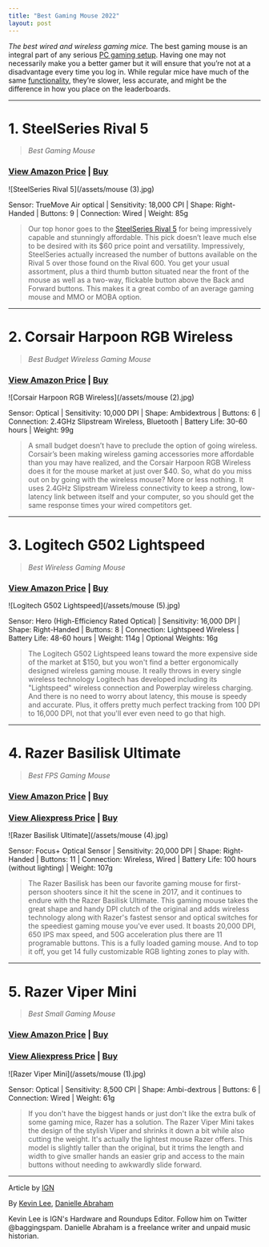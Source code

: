 ```yaml
---
title: "Best Gaming Mouse 2022"
layout: post
---
```


_The best wired and wireless gaming mice._ The best gaming mouse is an integral part of any serious [PC gaming setup](). Having one may not necessarily make you a better gamer but it will ensure that you’re not at a disadvantage every time you log in. While regular mice have much of the same [functionality](), they’re slower, less accurate, and might be the difference in how you place on the leaderboards.



---

# 1. SteelSeries Rival 5

> _Best Gaming Mouse_

### [View Amazon Price](https://amzn.to/3RaqFJp) | [Buy](https://amzn.to/3RaqFJp)

![SteelSeries Rival 5](/assets/mouse (3).jpg)

Sensor: TrueMove Air optical | Sensitivity: 18,000 CPI | Shape: Right-Handed | Buttons: 9 | Connection: Wired | Weight: 85g

> Our top honor goes to the [SteelSeries Rival 5](https://amzn.to/3RaqFJp) for being impressively capable and stunningly affordable. This pick doesn’t leave much else to be desired with its $60 price point and versatility. Impressively, SteelSeries actually increased the number of buttons available on the Rival 5 over those found on the Rival 600. You get your usual assortment, plus a third thumb button situated near the front of the mouse as well as a two-way, flickable button above the Back and Forward buttons. This makes it a great combo of an average gaming mouse and MMO or MOBA option.

---

# 2. Corsair Harpoon RGB Wireless

> _Best Budget Wireless Gaming Mouse_

### [View Amazon Price](https://amzn.to/3OFJQJ7) | [Buy](https://amzn.to/3OFJQJ7)

![Corsair Harpoon RGB Wireless](/assets/mouse (2).jpg)

Sensor: Optical | Sensitivity: 10,000 DPI | Shape: Ambidextrous | Buttons: 6 | Connection: 2.4GHz Slipstream Wireless, Bluetooth | Battery Life: 30-60 hours | Weight: 99g

> A small budget doesn’t have to preclude the option of going wireless. Corsair’s been making wireless gaming accessories more affordable than you may have realized, and the Corsair Harpoon RGB Wireless does it for the mouse market at just over $40. So, what do you miss out on by going with the wireless mouse? More or less nothing. It uses 2.4GHz Slipstream Wireless connectivity to keep a strong, low-latency link between itself and your computer, so you should get the same response times your wired competitors get.

---

# 3. Logitech G502 Lightspeed

> _Best Wireless Gaming Mouse_

### [View Amazon Price](https://amzn.to/3yhI9dV) | [Buy](https://amzn.to/3yhI9dV)

![Logitech G502 Lightspeed](/assets/mouse (5).jpg)

Sensor: Hero (High-Efficiency Rated Optical) | Sensitivity: 16,000 DPI | Shape: Right-Handed | Buttons: 8 | Connection: Lightspeed Wireless | Battery Life: 48-60 hours | Weight: 114g | Optional Weights: 16g

> The Logitech G502 Lightspeed leans toward the more expensive side of the market at $150, but you won't find a better ergonomically designed wireless gaming mouse. It really throws in every single wireless technology Logitech has developed including its "Lightspeed" wireless connection and Powerplay wireless charging. And there is no need to worry about latency, this mouse is speedy and accurate. Plus, it offers pretty much perfect tracking from 100 DPI to 16,000 DPI, not that you'll ever even need to go that high. 

---

# 4. Razer Basilisk Ultimate

> _Best FPS Gaming Mouse_

### [View Amazon Price](https://amzn.to/3yBQAlV) | [Buy](https://amzn.to/3yBQAlV)

### [View Aliexpress Price](https://s.click.aliexpress.com/e/_DliqHSf) | [Buy](https://s.click.aliexpress.com/e/_DliqHSf)

![Razer Basilisk Ultimate](/assets/mouse (4).jpg)

Sensor: Focus+ Optical Sensor | Sensitivity: 20,000 DPI | Shape: Right-Handed | Buttons: 11 | Connection: Wireless, Wired | Battery Life: 100 hours (without lighting) | Weight: 107g

> The Razer Basilisk has been our favorite gaming mouse for first-person shooters since it hit the scene in 2017, and it continues to endure with the Razer Basilisk Ultimate. This gaming mouse takes the great shape and handy DPI clutch of the original and adds wireless technology along with Razer's fastest sensor and optical switches for the speediest gaming mouse you've ever used. It boasts 20,000 DPI, 650 IPS max speed, and 50G acceleration plus there are 11 programable buttons. This is a fully loaded gaming mouse. And to top it off, you get 14 fully customizable RGB lighting zones to play with.

---

# 5. Razer Viper Mini

> _Best Small Gaming Mouse_

### [View Amazon Price](https://amzn.to/3AurwyJ) | [Buy](https://amzn.to/3AurwyJ)

### [View Aliexpress Price](https://s.click.aliexpress.com/e/_DD36DXv) | [Buy](https://s.click.aliexpress.com/e/_DD36DXv)

![Razer Viper Mini](/assets/mouse (1).jpg)

Sensor: Optical | Sensitivity: 8,500 CPI | Shape: Ambi-dextrous | Buttons: 6 | Connection: Wired | Weight: 61g

> If you don't have the biggest hands or just don't like the extra bulk of some gaming mice, Razer has a solution. The Razer Viper Mini takes the design of the stylish Viper and shrinks it down a bit while also cutting the weight. It's actually the lightest mouse Razer offers. This model is slightly taller than the original, but it trims the length and width to give smaller hands an easier grip and access to the main buttons without needing to awkwardly slide forward.

---
Article by [IGN](https://www.ign.com/articles/best-gaming-mouse)

By [Kevin Lee](https://www.ign.com/person/baggingspam), [Danielle Abraham](https://www.ign.com/person/danielleabraham)

Kevin Lee is IGN's Hardware and Roundups Editor. Follow him on Twitter @baggingspam. Danielle Abraham is a freelance writer and unpaid music historian.
